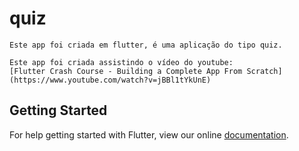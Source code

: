 # quiz

    Este app foi criada em flutter, é uma aplicação do tipo quiz.

    Este app foi criada assistindo o vídeo do youtube:
    [Flutter Crash Course - Building a Complete App From Scratch](https://www.youtube.com/watch?v=jBBl1tYkUnE)

## Getting Started

For help getting started with Flutter, view our online
[documentation](https://flutter.io/).
